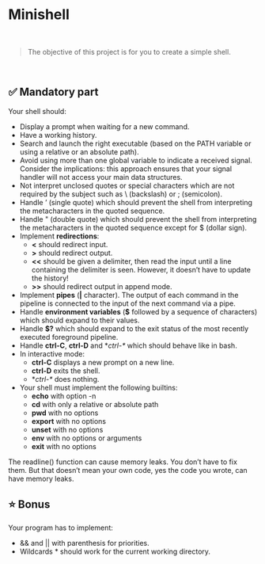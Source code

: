 
# Minishell
<br>

>The objective of this project is for you to create a simple shell.
<br>


## ✅ Mandatory part

Your shell should:
- Display a prompt when waiting for a new command.
- Have a working history.
- Search and launch the right executable (based on the PATH variable or using a relative or an absolute path).
- Avoid using more than one global variable to indicate a received signal. Consider the implications: this approach ensures that your signal handler will not access your
main data structures.
- Not interpret unclosed quotes or special characters which are not required by the subject such as \ (backslash) or ; (semicolon).
- Handle ’ (single quote) which should prevent the shell from interpreting the metacharacters in the quoted sequence.
- Handle " (double quote) which should prevent the shell from interpreting the metacharacters in the quoted sequence except for $ (dollar sign).
- Implement **redirections**:
  - **<** should redirect input.
  - **>** should redirect output.
  - **<<** should be given a delimiter, then read the input until a line containing the delimiter is seen. However, it doesn’t have to update the history!
  - **>>** should redirect output in append mode.
- Implement **pipes** (**|** character). The output of each command in the pipeline is connected to the input of the next command via a pipe.
- Handle **environment variables** (**$** followed by a sequence of characters) which should expand to their values.
- Handle **$?** which should expand to the exit status of the most recently executed foreground pipeline.
- Handle **ctrl-C**, **ctrl-D** and **ctrl-\** which should behave like in bash.
- In interactive mode:
  - **ctrl-C** displays a new prompt on a new line.
  - **ctrl-D** exits the shell.
  - **ctrl-\** does nothing.
- Your shell must implement the following builtins:
  - **echo** with option -n
  - **cd** with only a relative or absolute path
  - **pwd** with no options
  - **export** with no options
  - **unset** with no options
  - **env** with no options or arguments
  - **exit** with no options

The readline() function can cause memory leaks. You don’t have to fix them. But that doesn’t mean your own code, yes the code you wrote, can have memory leaks.

## ⭐ Bonus

Your program has to implement:
  - && and || with parenthesis for priorities.
  - Wildcards * should work for the current working directory.
